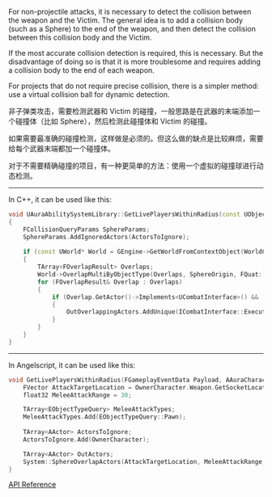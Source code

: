 
For non-projectile attacks, it is necessary to detect the collision between the weapon and the Victim. The general idea is to add a collision body (such as a Sphere) to the end of the weapon, and then detect the collision between this collision body and the Victim.

If the most accurate collision detection is required, this is necessary. But the disadvantage of doing so is that it is more troublesome and requires adding a collision body to the end of each weapon.

For projects that do not require precise collision, there is a simpler method: use a virtual collision ball for dynamic detection.

非子弹类攻击，需要检测武器和 Victim 的碰撞，一般思路是在武器的末端添加一个碰撞体（比如 Sphere），然后检测此碰撞体和 Victim 的碰撞。

如果需要最准确的碰撞检测，这样做是必须的。但这么做的缺点是比较麻烦，需要给每个武器末端都加一个碰撞体。

对于不需要精确碰撞的项目，有一种更简单的方法：使用一个虚拟的碰撞球进行动态检测。

***

In C++, it can be used like this:

```cpp
void UAuraAbilitySystemLibrary::GetLivePlayersWithinRadius(const UObject* WorldContextObject, TArray<AActor*>& OutOverlappingActors, const TArray<AActor*>& ActorsToIgnore, float Radius, const FVector& SphereOrigin)
{
	FCollisionQueryParams SphereParams;
	SphereParams.AddIgnoredActors(ActorsToIgnore);
	
	if (const UWorld* World = GEngine->GetWorldFromContextObject(WorldContextObject, EGetWorldErrorMode::LogAndReturnNull))
	{
		TArray<FOverlapResult> Overlaps;
		World->OverlapMultiByObjectType(Overlaps, SphereOrigin, FQuat::Identity, FCollisionObjectQueryParams(FCollisionObjectQueryParams::InitType::AllDynamicObjects), FCollisionShape::MakeSphere(Radius), SphereParams);
		for (FOverlapResult& Overlap : Overlaps)
		{
			if (Overlap.GetActor()->Implements<UCombatInterface>() && !ICombatInterface::Execute_IsDead(Overlap.GetActor()))
			{
				OutOverlappingActors.AddUnique(ICombatInterface::Execute_GetAvatar(Overlap.GetActor()));
			}
		}
	}
}
```

***

In Angelscript, it can be used like this:

```cpp
void GetLivePlayersWithinRadius(FGameplayEventData Payload, AAuraCharacterBase OwnerCharacter, FVector SourceLocation, FRotator Rotation) override {
	FVector AttackTargetLocation = OwnerCharacter.Weapon.GetSocketLocation(AuraConst::DefaultWeaponTipSocketName);
	float32 MeleeAttackRange = 30;

	TArray<EObjectTypeQuery> MeleeAttackTypes;
	MeleeAttackTypes.Add(EObjectTypeQuery::Pawn);
	
	TArray<AActor> ActorsToIgnore;
	ActorsToIgnore.Add(OwnerCharacter);

	TArray<AActor> OutActors;
	System::SphereOverlapActors(AttackTargetLocation, MeleeAttackRange, MeleeAttackTypes, AAuraCharacterBase::StaticClass(), ActorsToIgnore, OutActors);
}
```

[API Reference](https://angelscript.hazelight.se/api/#CClass:System:SphereOverlapActors)
